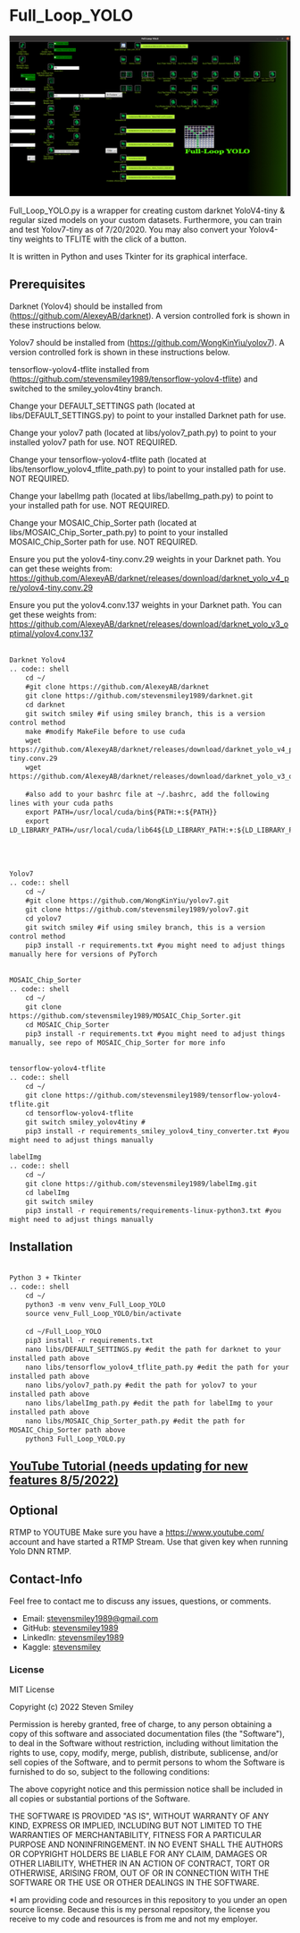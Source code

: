 # Full_Loop_YOLO
![Full_Loop_YOLO.py](https://github.com/stevensmiley1989/Full_Loop_YOLO/blob/main/misc/Full_Loop_YOLO_GUI_Screenshot.png)

Full_Loop_YOLO.py is a wrapper for creating custom darknet YoloV4-tiny &amp; regular sized models on your custom datasets.
Furthermore, you can train and test Yolov7-tiny as of 7/20/2020.  You may also convert your Yolov4-tiny weights to TFLITE with the click of a button.

It is written in Python and uses Tkinter for its graphical interface.

Prerequisites
------------------

Darknet (Yolov4) should be installed from (https://github.com/AlexeyAB/darknet).  A version controlled fork is shown in these instructions below.

Yolov7 should be installed from (https://github.com/WongKinYiu/yolov7).  A version controlled fork is shown in these instructions below.

tensorflow-yolov4-tflite installed from (https://github.com/stevensmiley1989/tensorflow-yolov4-tflite) and switched to the smiley_yolov4tiny branch.

Change your DEFAULT_SETTINGS path (located at libs/DEFAULT_SETTINGS.py) to point to your installed Darknet path for use.  

Change your yolov7 path (located at libs/yolov7_path.py) to point to your installed yolov7 path for use.  NOT REQUIRED.

Change your tensorflow-yolov4-tflite path (located at libs/tensorflow_yolov4_tflite_path.py) to point to your installed path for use.  NOT REQUIRED.

Change your labelImg path (located at libs/labelImg_path.py) to point to your installed path for use.  NOT REQUIRED.

Change your MOSAIC_Chip_Sorter path (located at libs/MOSAIC_Chip_Sorter_path.py) to point to your installed MOSAIC_Chip_Sorter path for use. NOT REQUIRED.

Ensure you put the yolov4-tiny.conv.29 weights in your Darknet path.  You can get these weights from:
https://github.com/AlexeyAB/darknet/releases/download/darknet_yolo_v4_pre/yolov4-tiny.conv.29

Ensure you put the yolov4.conv.137 weights in your Darknet path.  You can get these weights from:
https://github.com/AlexeyAB/darknet/releases/download/darknet_yolo_v3_optimal/yolov4.conv.137

~~~~~~~

Darknet Yolov4
.. code:: shell
    cd ~/
    #git clone https://github.com/AlexeyAB/darknet
    git clone https://github.com/stevensmiley1989/darknet.git
    cd darknet
    git switch smiley #if using smiley branch, this is a version control method
    make #modify MakeFile before to use cuda
    wget https://github.com/AlexeyAB/darknet/releases/download/darknet_yolo_v4_pre/yolov4-tiny.conv.29
    wget https://github.com/AlexeyAB/darknet/releases/download/darknet_yolo_v3_optimal/yolov4.conv.137
    
    #also add to your bashrc file at ~/.bashrc, add the following lines with your cuda paths
    export PATH=/usr/local/cuda/bin${PATH:+:${PATH}}
    export LD_LIBRARY_PATH=/usr/local/cuda/lib64${LD_LIBRARY_PATH:+:${LD_LIBRARY_PATH}}

    
~~~~~~~


~~~~~~~

Yolov7
.. code:: shell
    cd ~/
    #git clone https://github.com/WongKinYiu/yolov7.git
    git clone https://github.com/stevensmiley1989/yolov7.git
    cd yolov7
    git switch smiley #if using smiley branch, this is a version control method
    pip3 install -r requirements.txt #you might need to adjust things manually here for versions of PyTorch    
~~~~~~~

~~~~~~~

MOSAIC_Chip_Sorter
.. code:: shell
    cd ~/
    git clone https://github.com/stevensmiley1989/MOSAIC_Chip_Sorter.git
    cd MOSAIC_Chip_Sorter
    pip3 install -r requirements.txt #you might need to adjust things manually, see repo of MOSAIC_Chip_Sorter for more info 
~~~~~~~

~~~~~~~

tensorflow-yolov4-tflite
.. code:: shell
    cd ~/
    git clone https://github.com/stevensmiley1989/tensorflow-yolov4-tflite.git
    cd tensorflow-yolov4-tflite
    git switch smiley_yolov4tiny #
    pip3 install -r requirements_smiley_yolov4_tiny_converter.txt #you might need to adjust things manually    
~~~~~~~

~~~~~~~
labelImg
.. code:: shell
    cd ~/
    git clone https://github.com/stevensmiley1989/labelImg.git
    cd labelImg
    git switch smiley
    pip3 install -r requirements/requirements-linux-python3.txt #you might need to adjust things manually    
~~~~~~~


Installation
------------------
~~~~~~~

Python 3 + Tkinter
.. code:: shell
    cd ~/
    python3 -m venv venv_Full_Loop_YOLO
    source venv_Full_Loop_YOLO/bin/activate
    
    cd ~/Full_Loop_YOLO
    pip3 install -r requirements.txt
    nano libs/DEFAULT_SETTINGS.py #edit the path for darknet to your installed path above
    nano libs/tensorflow_yolov4_tflite_path.py #edit the path for your installed path above
    nano libs/yolov7_path.py #edit the path for yolov7 to your installed path above
    nano libs/labelImg_path.py #edit the path for labelImg to your installed path above
    nano libs/MOSAIC_Chip_Sorter_path.py #edit the path for MOSAIC_Chip_Sorter path above
    python3 Full_Loop_YOLO.py
~~~~~~~

## [YouTube Tutorial (needs updating for new features 8/5/2022) ](https://youtu.be/3cNyFcDw4ks)

Optional
------------------
RTMP to YOUTUBE
Make sure you have a https://www.youtube.com/ account and have started a RTMP Stream.
Use that given key when running Yolo DNN RTMP.


## Contact-Info<a class="anchor" id="4"></a>

Feel free to contact me to discuss any issues, questions, or comments.

* Email: [stevensmiley1989@gmail.com](mailto:stevensmiley1989@gmail.com)
* GitHub: [stevensmiley1989](https://github.com/stevensmiley1989)
* LinkedIn: [stevensmiley1989](https://www.linkedin.com/in/stevensmiley1989)
* Kaggle: [stevensmiley](https://www.kaggle.com/stevensmiley)

### License <a class="anchor" id="5"></a>
MIT License

Copyright (c) 2022 Steven Smiley

Permission is hereby granted, free of charge, to any person obtaining a copy
of this software and associated documentation files (the "Software"), to deal
in the Software without restriction, including without limitation the rights
to use, copy, modify, merge, publish, distribute, sublicense, and/or sell
copies of the Software, and to permit persons to whom the Software is
furnished to do so, subject to the following conditions:

The above copyright notice and this permission notice shall be included in all
copies or substantial portions of the Software.

THE SOFTWARE IS PROVIDED "AS IS", WITHOUT WARRANTY OF ANY KIND, EXPRESS OR
IMPLIED, INCLUDING BUT NOT LIMITED TO THE WARRANTIES OF MERCHANTABILITY,
FITNESS FOR A PARTICULAR PURPOSE AND NONINFRINGEMENT. IN NO EVENT SHALL THE
AUTHORS OR COPYRIGHT HOLDERS BE LIABLE FOR ANY CLAIM, DAMAGES OR OTHER
LIABILITY, WHETHER IN AN ACTION OF CONTRACT, TORT OR OTHERWISE, ARISING FROM,
OUT OF OR IN CONNECTION WITH THE SOFTWARE OR THE USE OR OTHER DEALINGS IN THE
SOFTWARE.

*I am providing code and resources in this repository to you under an open source license.  Because this is my personal repository, the license you receive to my code and resources is from me and not my employer. 

